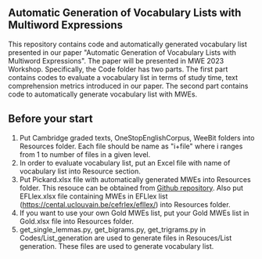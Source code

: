## Automatic Generation of Vocabulary Lists with Multiword Expressions
This repository contains code and automatically generated vocabulary list presented in our paper "Automatic Generation of Vocabulary Lists with Multiword Expressions". The paper will be presented in MWE 2023 Workshop. 
Specifically, the Code folder has two parts. The first part contains codes to evaluate a vocabulary list in terms of study time, text comprehension metrics introduced in our paper. The second part contains code to automatically generate vocabulary list with MWEs. 
## Before your start
1. Put Cambridge graded texts, OneStopEnglishCorpus, WeeBit folders into Resources folder. Each file should be name as "i+file" where i ranges from 1 to number of files in a given level.
2. In order to evaluate vocabulary list, put an Excel file with name of vocabulary list into Resource section.
3. Put Pickard.xlsx file with automatically generated MWEs into Resources folder. This resouce can be obtained from [Github repository](https://github.com/Oddtwang/MWEs). Also put EFLlex.xlsx file containing MWEs in EFLlex list (https://cental.uclouvain.be/cefrlex/efllex/) into Resources folder. 
4. If you want to use your own Gold MWEs list, put your Gold MWEs list in Gold.xlsx file into Resources folder.
5. get_single_lemmas.py, get_bigrams.py, get_trigrams.py in Codes/List_generation are used to generate files in Resouces/List generation. These files are used to generate vocabulary list.
